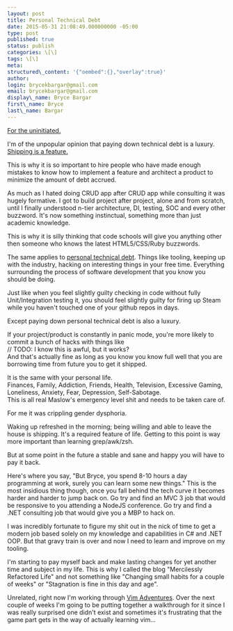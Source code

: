 ```yaml
---
layout: post
title: Personal Technical Debt
date: 2015-05-31 21:08:49.000000000 -05:00
type: post
published: true
status: publish
categories: \[\]
tags: \[\]
meta:
structured\_content: '{"oembed":{},"overlay":true}'
author:
login: brycekbargar@gmail.com
email: brycekbargar@gmail.com
display\_name: Bryce Bargar
first\_name: Bryce
last\_name: Bargar
---
```


[For the uninitiated.][0]

I'm of the unpopular opinion that paying down technical debt is a luxury. [Shipping is a feature.][1]

This is why it is so important to hire people who have made enough mistakes to know how to implement a feature and architect a product to minimize the amount of debt accrued.

As much as I hated doing CRUD app after CRUD app while consulting it was hugely formative. I got to build project after project, alone and from scratch, until I finally understood n-tier architecture, DI, testing, SOC and every other buzzword. It's now something instinctual, something more than just academic knowledge.

This is why it is silly thinking that code schools will give you anything other then someone who knows the latest HTML5/CSS/Ruby buzzwords.

The same applies to [personal technical debt][2]. Things like tooling, keeping up with the industry, hacking on interesting things in your free time. Everything surrounding the process of software development that you know you should be doing.

Just like when you feel slightly guilty checking in code without fully Unit/Integration testing it, you should feel slightly guilty for firing up Steam while you haven't touched one of your github repos in days.

Except paying down personal technical debt is also a luxury.

If your project/product is constantly in panic mode, you're more likely to commit a bunch of hacks with things like  
// TODO: I  know this is awful, but it works?  
And that's actually fine as long as you know you know full well that you are borrowing time from future you to get it shipped.

It is the same with your personal life.  
Finances, Family, Addiction, Friends, Health, Television, Excessive Gaming, Loneliness, Anxiety, Fear, Depression, Self-Sabotage.  
This is all real Maslow's emergency level shit and needs to be taken care of.

For me it was crippling gender dysphoria.

Waking up refreshed in the morning; being willing and able to leave the house is shipping. It's a required feature of life. Getting to this point is way more important than learning grep/awk/zsh.

But at some point in the future a stable and sane and happy you will have to pay it back.

Here's where you say, "But Bryce, you spend 8-10 hours a day programming at work, surely you can learn some new things." This is the most insidious thing though, once you fall behind the tech curve it becomes harder and harder to jump back on. Go try and find an MVC 3 job that would be responsive to you attending a NodeJS conference. Go try and find a .NET consulting job that would give you a MBP to hack on.

I was incredibly fortunate to figure my shit out in the nick of time to get a modern job based solely on my knowledge and capabilities in C\# and .NET OOP. But that gravy train is over and now I need to learn and improve on my tooling.

I'm starting to pay myself back and make lasting changes for yet another time and subject in my life. This is why I called the blog "Mercilessly Refactored Life" and not something like "Changing small habits for a couple of weeks" or "Stagnation is fine in this day and age".

Unrelated, right now I'm working through [Vim Adventures][3]. Over the next couple of weeks I'm going to be putting together a walkthrough for it since I was really surprised one didn't exist and sometimes it's frustrating that the game part gets in the way of actually learning vim...


[0]: http://blog.codinghorror.com/paying-down-your-technical-debt/
[1]: http://www.joelonsoftware.com/items/2009/09/23.html
[2]: http://blog.endpoint.com/2010/10/keep-your-tools-sharp-to-avoid-personal.html
[3]: http://vim-adventures.com/